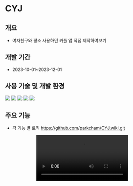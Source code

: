# CYJ
## 개요
- 여자친구와 평소 사용하던 커플 앱 직접 제작하여보기
## 개발 기간
- 2023-10-01~2023-12-01
## 사용 기술 및 개발 환경
<img src="https://img.shields.io/badge/react-61DAFB?style=for-the-badge&logo=react&logoColor=white"> <img src="https://img.shields.io/badge/javascript-F7DF1E?style=for-the-badge&logo=javascript&logoColor=white">
<img src="https://img.shields.io/badge/firebase-FFCA28?style=for-the-badge&logo=firebase&logoColor=white"> <img src="https://img.shields.io/badge/Expo-000020?style=for-the-badge&logo=Expo&logoColor=white">
<img src="https://img.shields.io/badge/visualstudiocode-007ACC?style=for-the-badge&logo=visualstudiocode&logoColor=white">
## 주요 기능
- 각 기능 별 로직
https://github.com/parkcham/CYJ.wiki.git
<div align="center" >
<video style="border: 0" src="https://github.com/parkcham/CYJ/assets/108769833/a443dd64-1c6e-4190-a6fd-f963e9779e87)https://github.com/parkcham/CYJ/assets/108769833/a443dd64-1c6e-4190-a6fd-f963e9779e87"/>
</div>
  

